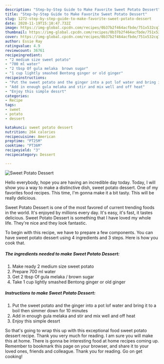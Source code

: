```yaml
---
description: "Step-by-Step Guide to Make Favorite Sweet Potato Dessert"
title: "Step-by-Step Guide to Make Favorite Sweet Potato Dessert"
slug: 1272-step-by-step-guide-to-make-favorite-sweet-potato-dessert
date: 2020-11-19T15:10:47.732Z
image: https://img-global.cpcdn.com/recipes/0b37b2f464acfbde/751x532cq70/sweet-potato-dessert-recipe-main-photo.jpg
thumbnail: https://img-global.cpcdn.com/recipes/0b37b2f464acfbde/751x532cq70/sweet-potato-dessert-recipe-main-photo.jpg
cover: https://img-global.cpcdn.com/recipes/0b37b2f464acfbde/751x532cq70/sweet-potato-dessert-recipe-main-photo.jpg
author: Essie Ray
ratingvalue: 4.9
reviewcount: 36761
recipeingredient:
- "2 medium size sweet potato"
- "700 ml water"
- "2 tbsp Of gula melaka  brown sugar"
- "1 cup lightly smashed Bentong ginger or old ginger"
recipeinstructions:
- "Put the sweet potato and the ginger into a pot lof water and bring it to a boil then simmer down for 10 minutes"
- "Add in enough gula melaka and stir and mix well and off heat"
- "Enjoy this simple dessrt"
categories:
- Recipe
tags:
- sweet
- potato
- dessert

katakunci: sweet potato dessert 
nutrition: 264 calories
recipecuisine: American
preptime: "PT25M"
cooktime: "PT36M"
recipeyield: "3"
recipecategory: Dessert

---
```



![Sweet Potato Dessert](https://img-global.cpcdn.com/recipes/0b37b2f464acfbde/751x532cq70/sweet-potato-dessert-recipe-main-photo.jpg)

Hello everybody, hope you are having an incredible day today. Today, I will show you a way to make a distinctive dish, sweet potato dessert. One of my favorites food recipes. This time, I'm gonna make it a bit tasty. This will be really delicious.

Sweet Potato Dessert is one of the most favored of current trending foods in the world. It's enjoyed by millions every day. It's easy, it's fast, it tastes delicious. Sweet Potato Dessert is something that I have loved my whole life. They're nice and they look fantastic.




To begin with this recipe, we have to prepare a few components. You can have sweet potato dessert using 4 ingredients and 3 steps. Here is how you cook that.

<!--inarticleads1-->

##### The ingredients needed to make Sweet Potato Dessert:

1. Make ready 2 medium size sweet potato
1. Prepare 700 ml water
1. Get 2 tbsp Of gula melaka / brown sugar
1. Take 1 cup lightly smashed Bentong ginger or old ginger




<!--inarticleads2-->

##### Instructions to make Sweet Potato Dessert:

1. Put the sweet potato and the ginger into a pot lof water and bring it to a boil then simmer down for 10 minutes
1. Add in enough gula melaka and stir and mix well and off heat
1. Enjoy this simple dessrt




So that's going to wrap this up with this exceptional food sweet potato dessert recipe. Thank you very much for reading. I am sure you will make this at home. There is gonna be interesting food at home recipes coming up. Remember to bookmark this page on your browser, and share it to your loved ones, friends and colleague. Thank you for reading. Go on get cooking!
